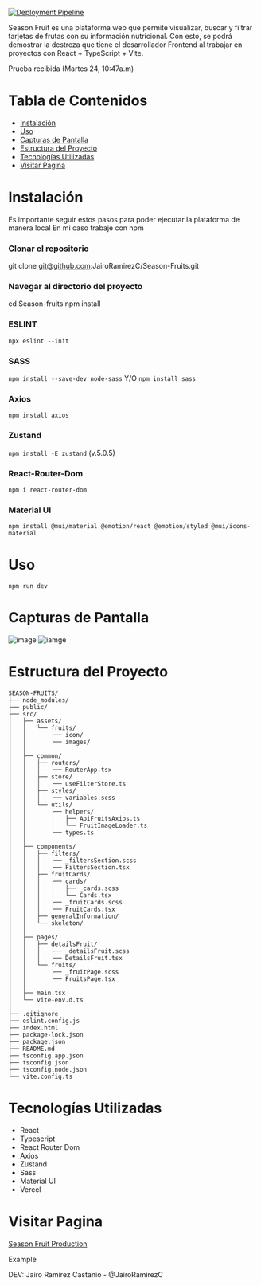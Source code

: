 [![Deployment Pipeline](https://github.com/JairoRamirezC/Season-Fruits/actions/workflows/pipeline.yml/badge.svg)](https://github.com/JairoRamirezC/Season-Fruits/actions/workflows/pipeline.yml)

Season Fruit es una plataforma web que permite visualizar, buscar y filtrar tarjetas de frutas con su información nutricional. Con esto, se podrá demostrar la destreza que tiene el desarrollador Frontend al trabajar en proyectos con React + TypeScript + Vite.

Prueba recibida (Martes 24, 10:47a.m)

# Tabla de Contenidos
- [Instalación](#instalación)
- [Uso](#uso)
- [Capturas de Pantalla](#capturas-de-pantalla)
- [Estructura del Proyecto](#estructura-del-proyecto)
- [Tecnologías Utilizadas](#tecnologías-utilizadas)
- [Visitar Pagina](#visitar-pagina)


# Instalación
Es importante seguir estos pasos para poder ejecutar la plataforma de manera local
En mi caso trabaje con npm

### Clonar el repositorio
git clone git@github.com:JairoRamirezC/Season-Fruits.git

### Navegar al directorio del proyecto
cd Season-fruits
npm install

### ESLINT
```npx eslint --init```

### SASS
```npm install --save-dev node-sass``` Y/O ```npm install sass```

### Axios
```npm install axios```

### Zustand
```npm install -E zustand``` (v.5.0.5)

### React-Router-Dom
```npm i react-router-dom```

### Material UI
```npm install @mui/material @emotion/react @emotion/styled @mui/icons-material```

# Uso
```npm run dev```

# Capturas de Pantalla
![image](image.png)
![iamge](image-1.png)

# Estructura del Proyecto
```plaintext
SEASON-FRUITS/
├── node_modules/
├── public/
├── src/
│   ├── assets/
│   │   └── fruits/
│   │       ├── icon/
│   │       └── images/
│   │
│   ├── common/
│   │   ├── routers/
│   │   │   └── RouterApp.tsx
│   │   ├── store/
│   │   │   └── useFilterStore.ts
│   │   ├── styles/
│   │   │   └── variables.scss
│   │   └── utils/
│   │       ├── helpers/
│   │       │   ├── ApiFruitsAxios.ts
│   │       │   └── FruitImageLoader.ts
│   │       └── types.ts
│   │
│   ├── components/
│   │   ├── filters/
│   │   │   ├── _filtersSection.scss
│   │   │   └── FiltersSection.tsx
│   │   ├── fruitCards/
│   │   │   ├── cards/
│   │   │   │   ├── _cards.scss
│   │   │   │   └── Cards.tsx
│   │   │   ├── _fruitCards.scss
│   │   │   └── FruitCards.tsx
│   │   ├── generalInformation/
│   │   └── skeleton/
│   │
│   ├── pages/
│   │   ├── detailsFruit/
│   │   │   ├── _detailsFruit.scss
│   │   │   └── DetailsFruit.tsx
│   │   └── fruits/
│   │       ├── _fruitPage.scss
│   │       └── FruitsPage.tsx
│   │
│   ├── main.tsx
│   └── vite-env.d.ts
│
├── .gitignore
├── eslint.config.js
├── index.html
├── package-lock.json
├── package.json
├── README.md
├── tsconfig.app.json
├── tsconfig.json
├── tsconfig.node.json
└── vite.config.ts
```
# Tecnologías Utilizadas
- React
- Typescript
- React Router Dom
- Axios
- Zustand
- Sass
- Material UI
- Vercel

# Visitar Pagina
[Season Fruit Production](https://season-fruits-7bqrt80og-jairoramirezcs-projects.vercel.app/)

Example

DEV: Jairo Ramirez Castanio - @JairoRamirezC
